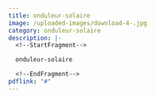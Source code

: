 ```yaml
---
title: onduleur-solaire
image: /uploaded-images/download-4-.jpg
category: onduleur-solaire
description: |-
  <!--StartFragment-->

  onduleur-solaire

  <!--EndFragment-->
pdflink: "#"
---
```

